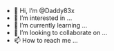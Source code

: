 - 👋 Hi, I’m @Daddy83x
- 👀 I’m interested in ...
- 🌱 I’m currently learning ...
- 💞️ I’m looking to collaborate on ...
- 📫 How to reach me ...

<!---
Daddy83x/Daddy83x is a ✨ special ✨ repository because its `README.md` (this file) appears on your GitHub profile.
You can click the Preview link to take a look at your changes.
--->
